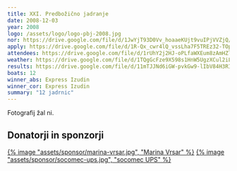 ```yaml
---
title: XXI. Predbožično jadranje
date: 2008-12-03
year: 2008
logo: /assets/logo/logo-pbj-2008.jpg
nor: https://drive.google.com/file/d/1JwYjT93D0Vv_hoaaeKUjt9vuIPjVVZjQ/view?usp=sharing
apply: https://drive.google.com/file/d/1R-Qx_cwr4lQ_vssLha7F5TREz32-TOpP/view?usp=sharing
attendees: https://drive.google.com/file/d/1rUhY2j2HJ-oPLfaWXEum8zAmHZlargvc/view?usp=sharing
weather: https://drive.google.com/file/d/1TQgGcFze9X598s1HnW5UgzXCul2iLNIW/view?usp=sharing
results: https://drive.google.com/file/d/11mTJJNd6iGW-pvkGw9-lIbV84H3RIqFm/view?usp=sharing
boats: 12
winner_abs: Express Izudin
winner_cor: Express Izudin
summary: "12 jadrnic"
---
```


Fotografij žal ni.

## Donatorji in sponzorji

[{% image "assets/sponsor/marina-vrsar.jpg", "Marina Vrsar" %}](http://montraker.hr/)
[{% image "assets/sponsor/socomec-ups.jpg", "socomec UPS" %}]()
